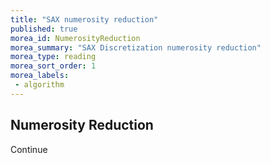 ```yaml
---
title: "SAX numerosity reduction"
published: true
morea_id: NumerosityReduction
morea_summary: "SAX Discretization numerosity reduction"
morea_type: reading
morea_sort_order: 1
morea_labels:
 - algorithm
---
```

## Numerosity Reduction

Continue 